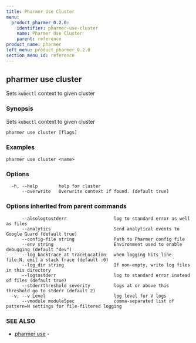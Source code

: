 ```yaml
---
title: Pharmer Use Cluster
menu:
  product_pharmer_0.2.0:
    identifier: pharmer-use-cluster
    name: Pharmer Use Cluster
    parent: reference
product_name: pharmer
left_menu: product_pharmer_0.2.0
section_menu_id: reference
---
```

## pharmer use cluster

Sets `kubectl` context to given cluster

### Synopsis


Sets `kubectl` context to given cluster

```
pharmer use cluster [flags]
```

### Examples

```
pharmer use cluster <name>
```

### Options

```
  -h, --help        help for cluster
      --overwrite   Overwrite context if found. (default true)
```

### Options inherited from parent commands

```
      --alsologtostderr                  log to standard error as well as files
      --analytics                        Send analytical events to Google Guard (default true)
      --config-file string               Path to Pharmer config file
      --env string                       Environment used to enable debugging (default "dev")
      --log_backtrace_at traceLocation   when logging hits line file:N, emit a stack trace (default :0)
      --log_dir string                   If non-empty, write log files in this directory
      --logtostderr                      log to standard error instead of files (default true)
      --stderrthreshold severity         logs at or above this threshold go to stderr (default 2)
  -v, --v Level                          log level for V logs
      --vmodule moduleSpec               comma-separated list of pattern=N settings for file-filtered logging
```

### SEE ALSO
* [pharmer use](/docs/reference/pharmer_use.md)	 - 

